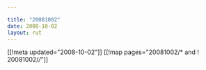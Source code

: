 ```yaml
---

title: "20081002"
date: 2008-10-02
layout: rut
---
```


[[!meta updated="2008-10-02"]]
[[!map pages="20081002/* and ! 20081002/*/*"]]
